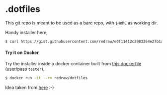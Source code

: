 # .dotfiles

This git repo is meant to be used as a bare repo, with `$HOME` as working dir.

Handy installer here,
```bash
$ curl https://gist.githubusercontent.com/redraw/e0f11412c2983364e27b1a79299307c2/raw/dotfiles.sh | bash
```

#### Try it on Docker
Try the installer inside a docker container built from [this dockerfile](https://gist.github.com/redraw/e0f11412c2983364e27b1a79299307c2#file-tester-dockerfile) (user/pass `tester`),
```bash
$ docker run -it --rm redraw/dotfiles
```

Idea taken from [here](https://www.atlassian.com/git/tutorials/dotfiles) :-)
